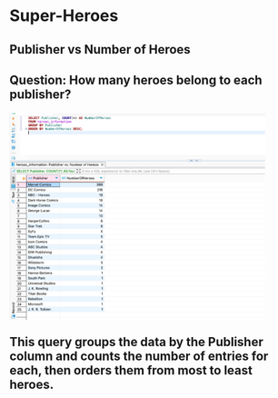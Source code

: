 # Super-Heroes

<h2>Publisher vs Number of Heroes<h2>

Question: How many heroes belong to each publisher?

<img src="https://github.com/LashawnFofung/Super-Heroes-Analysis-Project/blob/main/Images/Publisher%20vs%20Number%20of%20Hereos.png" width="450" alt=“Publisher”>
  

This query groups the data by the Publisher column and counts the number of entries for each, then orders them from most to least heroes.
